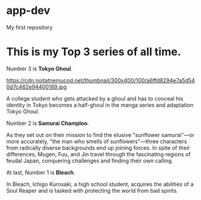 # app-dev
 My first repository
# This is my Top 3 series of all time.
Number 3 is **Tokyo Ghoul**.

https://cdn.noitatnemucod.net/thumbnail/300x400/100/a6ffd8294e7a5d540d7c462e94400189.jpg

A college student who gets attacked by a ghoul and has to conceal his identity in Tokyo becomes a half-ghoul in the manga series and adaptation Tokyo Ghoul.

Number 2 is **Samurai Champloo**.

As they set out on their mission to find the elusive "sunflower samurai"—or more accurately, "the man who smells of sunflowers"—three characters from radically diverse backgrounds end up joining forces. In spite of their differences, Mugen, Fuu, and Jin travel through the fascinating regions of feudal Japan, conquering challenges and finding their own calling.

At last, Number 1 is **Bleach**.


In Bleach, Ichigo Kurosaki, a high school student, acquires the abilities of a Soul Reaper and is tasked with protecting the world from bad spirits.

